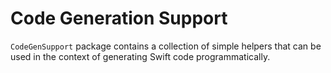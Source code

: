 # Code Generation Support

`CodeGenSupport` package contains a collection of simple helpers that can be used in the context of generating Swift code programmatically.
